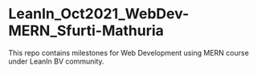 # LeanIn_Oct2021_WebDev-MERN_Sfurti-Mathuria
This repo contains milestones for Web Development using MERN course under LeanIn BV community.
